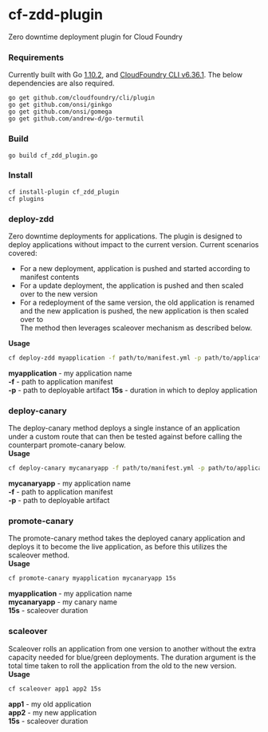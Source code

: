 # cf-zdd-plugin
Zero downtime deployment plugin for Cloud Foundry

### Requirements
Currently built with Go [1.10.2](https://golang.org/dl/), and [CloudFoundry CLI v6.36.1](https://github.com/cloudfoundry/cli/releases). The below dependencies are also required.
```
go get github.com/cloudfoundry/cli/plugin
go get github.com/onsi/ginkgo
go get github.com/onsi/gomega
go get github.com/andrew-d/go-termutil
```

### Build
```
go build cf_zdd_plugin.go
```

### Install
```
cf install-plugin cf_zdd_plugin
cf plugins
```

### deploy-zdd
Zero downtime deployments for applications. The plugin is designed to deploy applications without impact to the current version. Current scenarios covered:  
  - For a new deployment, application is pushed and started according to manifest contents  
  - For a update deployment, the application is pushed and then scaled over to the new version  
  - For a redeployment of the same version, the old application is renamed and the new application is pushed, the new application is then scaled over to  
The method then leverages scaleover mechanism as described below.  

**Usage**
```sh
cf deploy-zdd myapplication -f path/to/manifest.yml -p path/to/application 15s
```
**myapplication** - my application name  
**-f** - path to application manifest  
**-p** - path to deployable artifact
**15s** - duration in which to deploy application
### deploy-canary
The deploy-canary method deploys a single instance of an application under a custom route that can then be tested against before calling the counterpart promote-canary below.  
**Usage**
```sh
cf deploy-canary mycanaryapp -f path/to/manifest.yml -p path/to/application
```
**mycanaryapp** - my application name  
**-f** - path to application manifest  
**-p** - path to deployable artifact

### promote-canary
The promote-canary method takes the deployed canary application and deploys it to become the live application, as before this utilizes the scaleover method.  
**Usage**
```sh
cf promote-canary myapplication mycanaryapp 15s
```
**myapplication** - my application name  
**mycanaryapp** - my canary name  
**15s** - scaleover duration

### scaleover
Scaleover rolls an application from one version to another without the extra capacity needed for blue/green deployments. The duration argument is the total time taken to roll the application from the old to the new version.  
**Usage**
```sh
cf scaleover app1 app2 15s
```
**app1** - my old application  
**app2** - my new application  
**15s** - scaleover duration
